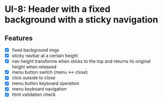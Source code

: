 # UI-8: Header with a fixed background with a sticky navigation
## Features
- [x]  fixed background imgs
- [x]  sticky navbar at a certain height
- [x]  nav height transforms when sticks to the top and returns its original height when released
- [x]  menu button switch (menu ↔ close)
- [x]  click outside to close
- [x]  menu button keyboard operation
- [x]  menu keyboard navigation
- [x]  html validation check
